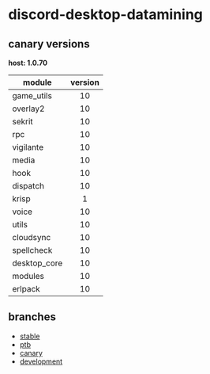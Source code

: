 # discord-desktop-datamining

## canary versions

**host: 1.0.70**

| module | version |
| ------ | :-----: |
| game_utils | 10 |
| overlay2 | 10 |
| sekrit | 10 |
| rpc | 10 |
| vigilante | 10 |
| media | 10 |
| hook | 10 |
| dispatch | 10 |
| krisp | 1 |
| voice | 10 |
| utils | 10 |
| cloudsync | 10 |
| spellcheck | 10 |
| desktop_core | 10 |
| modules | 10 |
| erlpack | 10 |

## branches

- [stable](https://github.com/OpenAsar/discord-desktop-datamining/tree/stable)
- [ptb](https://github.com/OpenAsar/discord-desktop-datamining/tree/ptb)
- [canary](https://github.com/OpenAsar/discord-desktop-datamining/tree/canary)
- [development](https://github.com/OpenAsar/discord-desktop-datamining/tree/development)